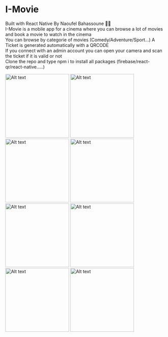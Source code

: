 # I-Movie
Built with React Native By Naoufel Bahassoune 👨‍💻 <br/>
I-Movie is a mobile app for a cinema  where you can browse a lot of movies and book a movie to watch in the cinema <br/>
You can browse by categorie of movies (Comedy/Adventure/Sport...)
A Ticket is generated automatically with a QRCODE <br/>
If you connect with an admin account you can open your camera and scan the ticket if it is valid or not <br/>
Clone the repo and type npm i to install all packages (firebase/react-qr/react-native.....) </br>
<div style="flex-direction:'row';grid-gap:30px;">
   <img
      src="https://github.com/Naoufel-LL/i-movie/assets/68982694/76675161-73fe-43b4-b246-375c614f17b0"
      alt="Alt text" width="200"
      title="Start Screen"
      style="display: inline-block; margin: 0 auto; max-width: 300px">
   <img
      src="https://github.com/Naoufel-LL/i-movie/assets/68982694/089277a9-76f7-4c79-9734-a71d21920500"
      alt="Alt text" width="200"
      title="Start Screen"
      style="display: inline-block; margin: 0 auto; max-width: 300px">
  <img
      src="https://github.com/Naoufel-LL/i-movie/assets/68982694/7b56f7e0-8df6-4f82-a4b6-2014cc049b00"
      alt="Alt text" width="200"
      title="Start Screen"
      style="display: inline-block; margin: 0 auto; max-width: 300px">
  <img
      src="https://github.com/Naoufel-LL/i-movie/assets/68982694/8274e474-ecd7-4e1c-9604-5a13a99ad19a"
      alt="Alt text" width="200"
      title="Start Screen"
      style="display: inline-block; margin: 0 auto; max-width: 300px">
  <img
      src="https://github.com/Naoufel-LL/i-movie/assets/68982694/50e9b2b0-686d-4bc4-a5dd-77b3fe9f9c58"
      alt="Alt text" width="200"
      title="Start Screen"
      style="display: inline-block; margin: 0 auto; max-width: 300px">
  <img
      src="https://github.com/Naoufel-LL/i-movie/assets/68982694/7f2ef672-89d4-46f5-b99e-ff4263e5045a"
      alt="Alt text" width="200"
      title="Start Screen"
      style="display: inline-block; margin: 0 auto; max-width: 300px">
  <img
      src="https://github.com/Naoufel-LL/i-movie/assets/68982694/08228294-513e-4dc6-a80e-5833e1b95178"
      alt="Alt text" width="200"
      title="Start Screen"
      style="display: inline-block; margin: 0 auto; max-width: 300px">
  <img
      src="https://github.com/Naoufel-LL/i-movie/assets/68982694/ebcaf02f-1d88-4910-b9b4-07ec3310218b"
      alt="Alt text" width="200"
      title="Start Screen"
      style="display: inline-block; margin: 0 auto; max-width: 300px">
</div>
<div>
</div>

